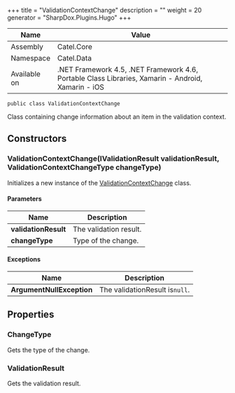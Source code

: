 

+++
title = "ValidationContextChange" 
description = ""
weight = 20
generator = "SharpDox.Plugins.Hugo"
+++

Name|Value
---|---
Assembly|Catel.Core
Namespace|Catel.Data
Available on|.NET Framework 4.5, .NET Framework 4.6, Portable Class Libraries, Xamarin - Android, Xamarin - iOS

```
public class ValidationContextChange
```

Class containing change information about an item in the validation context.

## Constructors

### ValidationContextChange(IValidationResult validationResult, ValidationContextChangeType changeType)

Initializes a new instance of the [ValidationContextChange](#) class.

#### Parameters

Name|Description
---|---
**validationResult**|The validation result.
**changeType**|Type of the change.

#### Exceptions

Name|Description
---|---
**ArgumentNullException**|The validationResult is`null`.

## Properties

### ChangeType

Gets the type of the change.

### ValidationResult

Gets the validation result.


